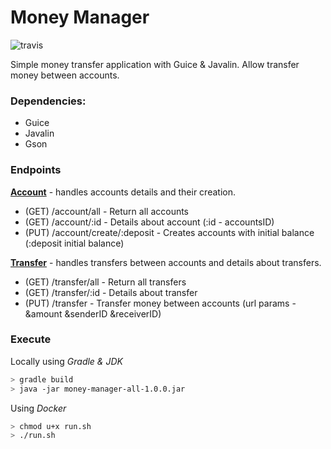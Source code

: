 # Money Manager

![travis](https://travis-ci.org/GoodforGod/money-manager.svg?branch=master)

Simple money transfer application with Guice & Javalin. Allow transfer money between accounts.

### Dependencies:
* Guice
* Javalin
* Gson

### Endpoints

**[Account](https://github.com/GoodforGod/money-manager/blob/master/src/main/java/io/service/money/controller/routing/AccountRouting.java)** - 
handles accounts details and their creation.
* (GET) /account/all - Return all accounts
* (GET) /account/:id - Details about account (:id - accountsID)
* (PUT) /account/create/:deposit - Creates accounts with initial balance (:deposit initial balance)

**[Transfer](https://github.com/GoodforGod/money-manager/blob/master/src/main/java/io/service/money/controller/routing/TransferRouting.java)** - 
handles transfers between accounts and details about transfers.
* (GET) /transfer/all - Return all transfers
* (GET) /transfer/:id - Details about transfer
* (PUT) /transfer - Transfer money between accounts (url params - &amount &senderID &receiverID)

### Execute 
Locally using *Gradle & JDK*
```bash
> gradle build
> java -jar money-manager-all-1.0.0.jar
```

Using *Docker*
```bash
> chmod u+x run.sh
> ./run.sh
```
